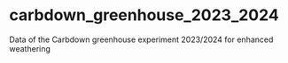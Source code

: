 # carbdown_greenhouse_2023_2024
 Data of the Carbdown greenhouse experiment 2023/2024 for enhanced weathering
